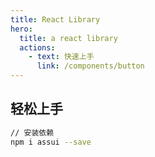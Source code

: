 ```yaml
---
title: React Library
hero:
  title: a react library
  actions:
    - text: 快速上手
      link: /components/button
---
```


## 轻松上手

```bash
// 安装依赖
npm i assui --save
```
